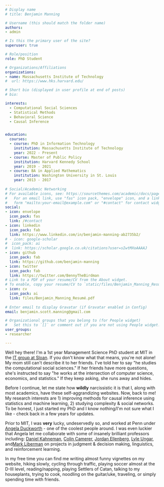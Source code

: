 ```yaml
---
# Display name
# title: Benjamin Manning

# Username (this should match the folder name)
authors: 
- admin

# Is this the primary user of the site?
superuser: true

# Role/position
role: PhD Student

# Organizations/Affiliations
organizations:
- name: Massachusetts Institute of Technology
#  url: https://www.hks.harvard.edu/

# Short bio (displayed in user profile at end of posts)
# bio: 

interests:
  - Computational Social Sciences
  - Statistical Methods
  - Behavioral Science
  - Causal Inference


education:
  courses:
  - course: PhD in Information Technology
    institution: Massachusetts Institute of Technology
    year: 2022 - Present
  - course: Master of Public Policy
    institution: Harvard Kennedy School
    year: 2019 - 2021
  - course: BA in Applied Mathematics
    institution: Washington University in St. Louis
    year: 2013 - 2017
    
# Social/Academic Networking
# For available icons, see: https://sourcethemes.com/academic/docs/page-builder/#icons
#   For an email link, use "fas" icon pack, "envelope" icon, and a link in the
#   form "mailto:your-email@example.com" or "#contact" for contact widget.
social:
- icon: envelope
  icon_pack: fas
  link: /#contact
- icon: linkedin
  icon_pack: fab
  link: https://www.linkedin.com/in/benjamin-manning-ab2735b2/
# - icon: google-scholar
#  icon_pack: ai
#  link: https://scholar.google.co.uk/citations?user=sIwtMXoAAAAJ
- icon: github
  icon_pack: fab
  link: https://github.com/benjamin-manning
- icon: twitter
  icon_pack: fab
  link: https://twitter.com/BennyTheBirdman
# Link to a PDF of your resume/CV from the About widget.
# To enable, copy your resume/CV to `static/files/Benjamin_Manning_Resumé.pdf` and uncomment the lines below.
- icon: cv
  icon_pack: ai
  link: files/Benjamin_Manning_Resumé.pdf
  
# Enter email to display Gravatar (if Gravatar enabled in Config)
email: benjamin.scott.manning@gmail.com

# Organizational groups that you belong to (for People widget)
#   Set this to `[]` or comment out if you are not using People widget.
user_groups:
- researcher

---
```

Well hey there! I'm a 1st year Management Science PhD student at MIT in the [IT group at Sloan](https://mitsloan.mit.edu/phd/program-overview/it). If you don't know what that means, you're not alone! My mom still can't describe it to her friends. I've told her to say "he studies the computational social sciences." If her friends have more questions, she's instructed to say "he works at the intersection of computer science, economics, and statistics." If they keep asking, she runs away and hides.

Before I continue, let me state how **wildly** narcissistic it is that I, along with most academics, have these self-aggrandizing websites. Now, back to me! My research interests are 1) improving methods for causal inference using statistics and machine learning, 2) studying complexity & social networks. To be honest, I just started my PhD and I know nothing/I'm not sure what I like - check back in a few years for updates.

Prior to MIT, I was **very** lucky, undeservedly so, and worked at Penn under [Angela Duckworth](https://angeladuckworth.com/) - one of the coolest people around. I was even luckier that Angela let me collaborate with some of insanely brilliant professors including: [Daniel Kahneman](https://scholar.princeton.edu/kahneman/home), [Colin Camerer](https://camerergroup.caltech.edu/), [Jordan Ellenberg](https://www.jordanellenberg.com/about/), [Lyle Ungar](https://www.seas.upenn.edu/~ungar/), and[Mark Liberman](https://www.ling.upenn.edu/~myl/) on projects in judgment & decision making, linguistics, and reinforcement learning. 

In my free time you can find me writing almost funny vignettes on my website, hiking slowly, cycling through traffic, playing soccer almost at the D-III level, reading/napping, playing Settlers of Catan, talking to my houseplants, trying to cook, noodling on the guitar/uke, traveling, or simply spending time with friends.
